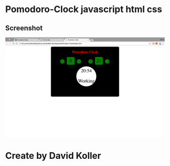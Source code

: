 # Pomodoro-Clock javascript html css

## Screenshot

[![IMAGE ALT TEXT HERE](https://github.com/kolldavi/Web-Development/blob/master/Pomodoro-Clock/ScreenShot.png?raw=true)](http://www.dkoller.com/Web-Development/Pomodoro-Clock/)

# Create by David Koller
